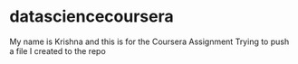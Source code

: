 # datasciencecoursera
My name is Krishna and this is for the Coursera Assignment
Trying to push a file I created to the repo
